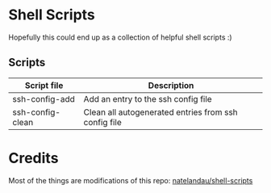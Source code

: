 # Shell Scripts

Hopefully this could end up as a collection of helpful shell scripts :)

## Scripts

| Script file       | Description                                          |
|-------------------|------------------------------------------------------|
| ssh-config-add    | Add an entry to the ssh config file                  |
| ssh-config-clean  | Clean all autogenerated entries from ssh config file |


# Credits

Most of the things are modifications of this repo: [natelandau/shell-scripts](https://github.com/natelandau/shell-scripts)